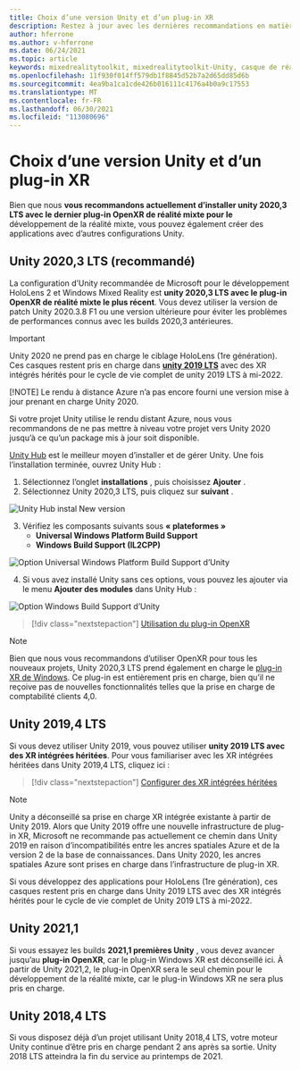 ```yaml
---
title: Choix d’une version Unity et d’un plug-in XR
description: Restez à jour avec les dernières recommandations en matière de plug-in Unity et XR pour le développement d’applications HoloLens.
author: hferrone
ms.author: v-hferrone
ms.date: 06/24/2021
ms.topic: article
keywords: mixedrealitytoolkit, mixedrealitytoolkit-Unity, casque de réalité mixte, casque Windows Mixed Reality, casque de réalité virtuelle, Unity
ms.openlocfilehash: 11f930f014ff579db1f8845d52b7a2d65dd85d6b
ms.sourcegitcommit: 4ea9ba1ca1cde426b016111c4176a4b0a9c17553
ms.translationtype: MT
ms.contentlocale: fr-FR
ms.lasthandoff: 06/30/2021
ms.locfileid: "113080696"
---
```

# <a name="choosing-a-unity-version-and-xr-plugin"></a>Choix d’une version Unity et d’un plug-in XR

Bien que nous **vous recommandons actuellement d’installer unity 2020,3 LTS avec le dernier plug-in OpenXR de réalité mixte pour le** développement de la réalité mixte, vous pouvez également créer des applications avec d’autres configurations Unity.

## <a name="unity-20203-lts-recommended"></a>Unity 2020,3 LTS (recommandé)

La configuration d’Unity recommandée de Microsoft pour le développement HoloLens 2 et Windows Mixed Reality est **unity 2020,3 LTS avec le plug-in OpenXR de réalité mixte le plus récent**. Vous devez utiliser la version de patch Unity 2020.3.8 F1 ou une version ultérieure pour éviter les problèmes de performances connus avec les builds 2020,3 antérieures.

> [!IMPORTANT]
> Unity 2020 ne prend pas en charge le ciblage HoloLens (1re génération). Ces casques restent pris en charge dans **[unity 2019 LTS](#unity-20194-lts)** avec des XR intégrés hérités pour le cycle de vie complet de unity 2019 LTS à mi-2022.
>
> [!NOTE]
> Le rendu à distance Azure n’a pas encore fourni une version mise à jour prenant en charge Unity 2020.
>
> Si votre projet Unity utilise le rendu distant Azure, nous vous recommandons de ne pas mettre à niveau votre projet vers Unity 2020 jusqu’à ce qu’un package mis à jour soit disponible.

<a href="https://unity3d.com/get-unity/download" target="_blank">Unity Hub</a> est le meilleur moyen d’installer et de gérer Unity. Une fois l’installation terminée, ouvrez Unity Hub :

1. Sélectionnez l’onglet **installations** , puis choisissez **Ajouter** .
2. Sélectionnez Unity 2020,3 LTS, puis cliquez sur **suivant** .

![Unity Hub instal New version](images/unity-hub-img-01.png)

3. Vérifiez les composants suivants sous **« plateformes »**
    * **Universal Windows Platform Build Support**
    * **Windows Build Support (IL2CPP)**

![Option Universal Windows Platform Build Support d’Unity](../images/Unity_Install_Option_UWP.png)

4. Si vous avez installé Unity sans ces options, vous pouvez les ajouter via le menu **Ajouter des modules** dans Unity Hub :

![Option Windows Build Support d’Unity](../images/Unity_Install_Option_UWP2.png)

> [!div class="nextstepaction"]
> [Utilisation du plug-in OpenXR](/windows/mixed-reality/develop/unity/xr-project-setup?tabs=openxr)

> [!NOTE]
> Bien que nous vous recommandons d’utiliser OpenXR pour tous les nouveaux projets, Unity 2020,3 LTS prend également en charge le [plug-in XR de Windows](/windows/mixed-reality/develop/unity/xr-project-setup?tabs=windowsxr). Ce plug-in est entièrement pris en charge, bien qu’il ne reçoive pas de nouvelles fonctionnalités telles que la prise en charge de comptabilité clients 4,0.

## <a name="unity-20194-lts"></a>Unity 2019,4 LTS

Si vous devez utiliser Unity 2019, vous pouvez utiliser **unity 2019 LTS avec des XR intégrées héritées**. Pour vous familiariser avec les XR intégrées héritées dans Unity 2019,4 LTS, cliquez ici :

> [!div class="nextstepaction"]
> [Configurer des XR intégrées héritées](/windows/mixed-reality/develop/unity/xr-project-setup?tabs=legacy)

> [!NOTE]
> Unity a déconseillé sa prise en charge XR intégrée existante à partir de Unity 2019.  Alors que Unity 2019 offre une nouvelle infrastructure de plug-in XR, Microsoft ne recommande pas actuellement ce chemin dans Unity 2019 en raison d’incompatibilités entre les ancres spatiales Azure et de la version 2 de la base de connaissances.  Dans Unity 2020, les ancres spatiales Azure sont prises en charge dans l’infrastructure de plug-in XR.

Si vous développez des applications pour HoloLens (1re génération), ces casques restent pris en charge dans Unity 2019 LTS avec des XR intégrés hérités pour le cycle de vie complet de Unity 2019 LTS à mi-2022.

## <a name="unity-20211"></a>Unity 2021,1

Si vous essayez les builds **2021,1 premières Unity** , vous devez avancer jusqu’au **plug-in OpenXR**, car le plug-in Windows XR est déconseillé ici.  À partir de Unity 2021,2, le plug-in OpenXR sera le seul chemin pour le développement de la réalité mixte, car le plug-in Windows XR ne sera plus pris en charge.

## <a name="unity-20184-lts"></a>Unity 2018,4 LTS

Si vous disposez déjà d’un projet utilisant Unity 2018,4 LTS, votre moteur Unity continue d’être pris en charge pendant 2 ans après sa sortie.  Unity 2018 LTS atteindra la fin du service au printemps de 2021.
